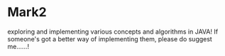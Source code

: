 # Mark2
exploring and implementing various concepts and algorithms in JAVA! If someone's got a better way of implementing them, please do suggest me......!
